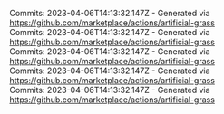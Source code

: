 Commits: 2023-04-06T14:13:32.147Z - Generated via https://github.com/marketplace/actions/artificial-grass
<br>
Commits: 2023-04-06T14:13:32.147Z - Generated via https://github.com/marketplace/actions/artificial-grass
<br>
Commits: 2023-04-06T14:13:32.147Z - Generated via https://github.com/marketplace/actions/artificial-grass
<br>
Commits: 2023-04-06T14:13:32.147Z - Generated via https://github.com/marketplace/actions/artificial-grass
<br>
Commits: 2023-04-06T14:13:32.147Z - Generated via https://github.com/marketplace/actions/artificial-grass
<br>
